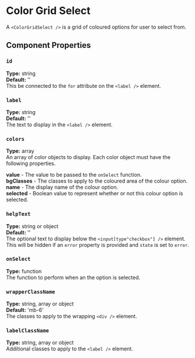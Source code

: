 # Color Grid Select

A `<ColorGridSelect />` is a grid of coloured options for user to select from.

## Component Properties

### `id`

**Type:** string\
**Default:** ''\
This be connected to the `for` attribute on the `<label />` element.

### `label`

**Type:** string\
**Default:** ''\
The text to display in the `<label />` element.

### `colors`

**Type:** array\
An array of color objects to display. Each color object must have the following properties.

**value** - The value to be passed to the `onSelect` function.\
**bgClasses** - The classes to apply to the coloured area of the colour option.\
**name** - The display name of the colour option.\
**selected** - Boolean value to represent whether or not this colour option is selected.

### `helpText`

**Type:** string or object\
**Default:** ''\
The optional text to display below the `<input[type"checkbox"] />` element.\
This will be hidden if an `error` property is provided and `state` is set to `error`.

### `onSelect`

**Type:** function\
The function to perform when an the option is selected.

### `wrapperClassName`

**Type:** string, array or object\
**Default:** 'mb-6'\
The classes to apply to the wrapping `<div />` element.

### `labelClassName`

**Type:** string, array or object\
Additional classes to apply to the `<label />` element.
